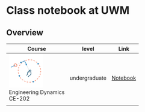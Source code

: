 # Class notebook at UWM

## Overview

| Course                                                       | level         | Link                          |
| ------------------------------------------------------------ | ------------- | ----------------------------- |
| <img src="./CE202/Dynamics_img/dynamics_icon.svg" alt="dynamics_icon" style="zoom:30%;" /> <br />Engineering Dynamics<br /> CE-202<br /> | undergraduate | [Notebook](CE202/Dynamics.md) |
|                                                              |               |                               |



